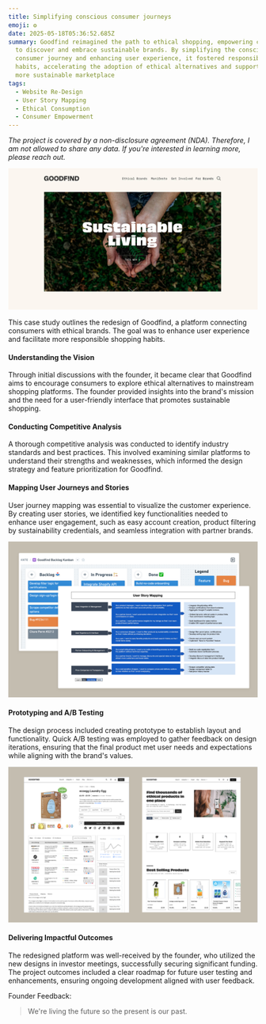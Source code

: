 ```yaml
---
title: Simplifying conscious consumer journeys
emoji: ❂
date: 2025-05-18T05:36:52.685Z
summary: Goodfind reimagined the path to ethical shopping, empowering consumers
  to discover and embrace sustainable brands. By simplifying the conscious
  consumer journey and enhancing user experience, it fostered responsible
  habits, accelerating the adoption of ethical alternatives and supporting a
  more sustainable marketplace
tags:
  - Website Re-Design
  - User Story Mapping
  - Ethical Consumption
  - Consumer Empowerment
---
```

*The project is covered by a non-disclosure agreement (NDA). Therefore, I am not allowed to share any data. If you're interested in learning more, please reach out.*

![](/src/assets/img/ethical-alternatives-to-everything-goodfind.jpg)

This case study outlines the redesign of Goodfind, a platform connecting consumers with ethical brands. The goal was to enhance user experience and facilitate more responsible shopping habits.

#### Understanding the Vision

Through initial discussions with the founder, it became clear that Goodfind aims to encourage consumers to explore ethical alternatives to mainstream shopping platforms. The founder provided insights into the brand's mission and the need for a user-friendly interface that promotes sustainable shopping.

#### Conducting Competitive Analysis

A thorough competitive analysis was conducted to identify industry standards and best practices. This involved examining similar platforms to understand their strengths and weaknesses, which informed the design strategy and feature prioritization for Goodfind.

#### Mapping User Journeys and Stories

User journey mapping was essential to visualize the customer experience. By creating user stories, we identified key functionalities needed to enhance user engagement, such as easy account creation, product filtering by sustainability credentials, and seamless integration with partner brands.

![](/src/assets/img/screenshot-2025-04-20-at-14.22.36.png)

#### Prototyping and A/B Testing

The design process included creating prototype to establish layout and functionality. Quick A/B testing was employed to gather feedback on design iterations, ensuring that the final product met user needs and expectations while aligning with the brand's values. 

![](/src/assets/img/screenshot-2025-04-20-at-14.34.55.png)

#### Delivering Impactful Outcomes

The redesigned platform was well-received by the founder, who utilized the new designs in investor meetings, successfully securing significant funding. The project outcomes included a clear roadmap for future user testing and enhancements, ensuring ongoing development aligned with user feedback.

Founder Feedback:

> We're living the future so
> the present is our past.